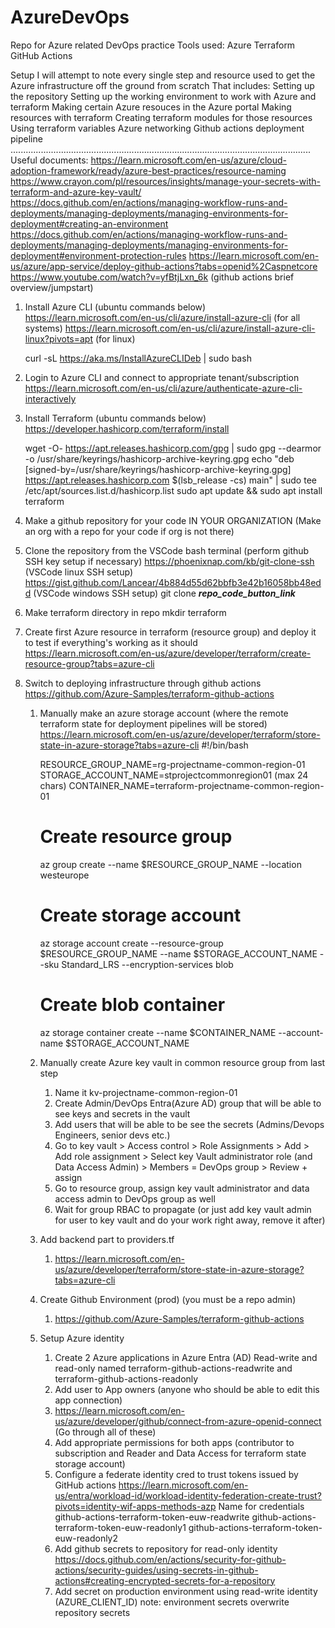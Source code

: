 # AzureDevOps
Repo for Azure related DevOps practice
Tools used:
Azure
Terraform
GitHub Actions


Setup
I will attempt to note every single step and resource used to get the Azure infrastructure off the ground from scratch
That includes:
Setting up the repository
Setting up the working environment to work with Azure and terraform
Making certain Azure resouces in the Azure portal
Making resources with terraform
Creating terraform modules for those resources
Using terraform variables
Azure networking
Github actions deployment pipeline
.......................................................................................................................
Useful documents:
https://learn.microsoft.com/en-us/azure/cloud-adoption-framework/ready/azure-best-practices/resource-naming
https://www.crayon.com/pl/resources/insights/manage-your-secrets-with-terraform-and-azure-key-vault/
https://docs.github.com/en/actions/managing-workflow-runs-and-deployments/managing-deployments/managing-environments-for-deployment#creating-an-environment
https://docs.github.com/en/actions/managing-workflow-runs-and-deployments/managing-deployments/managing-environments-for-deployment#environment-protection-rules
https://learn.microsoft.com/en-us/azure/app-service/deploy-github-actions?tabs=openid%2Caspnetcore
https://www.youtube.com/watch?v=yfBtjLxn_6k (github actions brief overview/jumpstart)



1. Install Azure CLI (ubuntu commands below)
    https://learn.microsoft.com/en-us/cli/azure/install-azure-cli   (for all systems)
    https://learn.microsoft.com/en-us/cli/azure/install-azure-cli-linux?pivots=apt (for linux)

    curl -sL https://aka.ms/InstallAzureCLIDeb | sudo bash

2. Login to Azure CLI and connect to appropriate tenant/subscription
   https://learn.microsoft.com/en-us/cli/azure/authenticate-azure-cli-interactively

3. Install Terraform (ubuntu commands below)
    https://developer.hashicorp.com/terraform/install

    wget -O- https://apt.releases.hashicorp.com/gpg | sudo gpg --dearmor -o /usr/share/keyrings/hashicorp-archive-keyring.gpg
    echo "deb [signed-by=/usr/share/keyrings/hashicorp-archive-keyring.gpg] https://apt.releases.hashicorp.com $(lsb_release -cs) main" | sudo tee /etc/apt/sources.list.d/hashicorp.list
    sudo apt update && sudo apt install terraform

4. Make a github repository for your code
   IN YOUR ORGANIZATION (Make an org with a repo for your code if org is not there)

5. Clone the repository from the VSCode bash terminal
   (perform github SSH key setup if necessary)
   https://phoenixnap.com/kb/git-clone-ssh (VSCode linux SSH setup)
   https://gist.github.com/Lancear/4b884d55d62bbfb3e42b16058bb48edd (VSCode windows SSH setup)
    git clone ___repo_code_button_link___

6. Make terraform directory in repo
   mkdir terraform

7. Create first Azure resource in terraform (resource group) and deploy it to test if everything's working as it should
   https://learn.microsoft.com/en-us/azure/developer/terraform/create-resource-group?tabs=azure-cli

8. Switch to deploying infrastructure through github actions
   https://github.com/Azure-Samples/terraform-github-actions


    1. Manually make an azure storage account (where the remote terraform state for deployment pipelines will be stored)
       https://learn.microsoft.com/en-us/azure/developer/terraform/store-state-in-azure-storage?tabs=azure-cli
       #!/bin/bash

       RESOURCE_GROUP_NAME=rg-projectname-common-region-01
       STORAGE_ACCOUNT_NAME=stprojectcommonregion01    (max 24 chars)
       CONTAINER_NAME=terraform-projectname-common-region-01

       # Create resource group
       az group create --name $RESOURCE_GROUP_NAME --location westeurope

       # Create storage account
       az storage account create --resource-group $RESOURCE_GROUP_NAME --name $STORAGE_ACCOUNT_NAME --sku Standard_LRS --encryption-services blob

       # Create blob container
       az storage container create --name $CONTAINER_NAME --account-name $STORAGE_ACCOUNT_NAME

    2. Manually create Azure key vault in common resource group from last step
       1. Name it kv-projectname-common-region-01
       2. Create Admin/DevOps  Entra(Azure AD) group that will be able to see keys and secrets in the vault
       3. Add users that will be able to be see the secrets (Admins/Devops Engineers, senior devs etc.)
       4. Go to key vault > Access control > Role Assignments > Add > Add role assignment > Select key Vault administrator role (and Data Access Admin) > Members = DevOps group > Review + assign
       5. Go to resource group, assign key vault administrator and data access admin to DevOps group as well
       6. Wait for group RBAC to propagate (or just add key vault admin for user to key vault and do your work right away, remove it after)
    3. Add backend part to providers.tf
       1. https://learn.microsoft.com/en-us/azure/developer/terraform/store-state-in-azure-storage?tabs=azure-cli
    4. Create Github Environment (prod) (you must be a repo admin)
       1. https://github.com/Azure-Samples/terraform-github-actions
    5. Setup Azure identity
       1. Create 2 Azure applications in Azure Entra (AD)
          Read-write and read-only
          named  terraform-github-actions-readwrite and terraform-github-actions-readonly
       2. Add user to App owners (anyone who should be able to edit this app connection)
       3. https://learn.microsoft.com/en-us/azure/developer/github/connect-from-azure-openid-connect   (Go through all of these)
         1. Add appropriate permissions for both apps (contributor to subscription and Reader and Data Access for terraform state storage account)
         2. Configure a federate identity cred to trust tokens issued by GitHub actions
         https://learn.microsoft.com/en-us/entra/workload-id/workload-identity-federation-create-trust?pivots=identity-wif-apps-methods-azp
         Name for credentials
         github-actions-terraform-token-euw-readwrite
         github-actions-terraform-token-euw-readonly1
         github-actions-terraform-token-euw-readonly2
         3. Add github secrets to repository for read-only identity
         https://docs.github.com/en/actions/security-for-github-actions/security-guides/using-secrets-in-github-actions#creating-encrypted-secrets-for-a-repository
         4. Add secret on production environment using read-write identity (AZURE_CLIENT_ID)
         note: environment secrets overwrite repository secrets